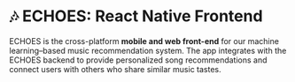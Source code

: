 # 🎶 ECHOES: React Native Frontend  

ECHOES is the cross-platform **mobile and web front-end** for our machine learning–based music recommendation system. The app integrates with the ECHOES backend to provide personalized song recommendations and connect users with others who share similar music tastes.  
